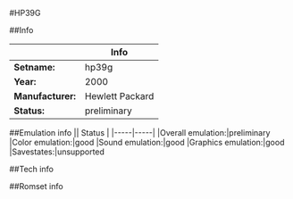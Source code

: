 #HP39G

##Info

||Info|
|-----|-----|
|**Setname:**|hp39g
|**Year:**|2000
|**Manufacturer:**|Hewlett Packard
|**Status:**|preliminary

##Emulation info
|| Status |
|-----|-----|
|Overall emulation:|preliminary
|Color emulation:|good
|Sound emulation:|good
|Graphics emulation:|good
|Savestates:|unsupported

##Tech info

##Romset info

<!--- START OF EDITED COMMENT DO NOT TOUCH TEXT ABOVE-->
